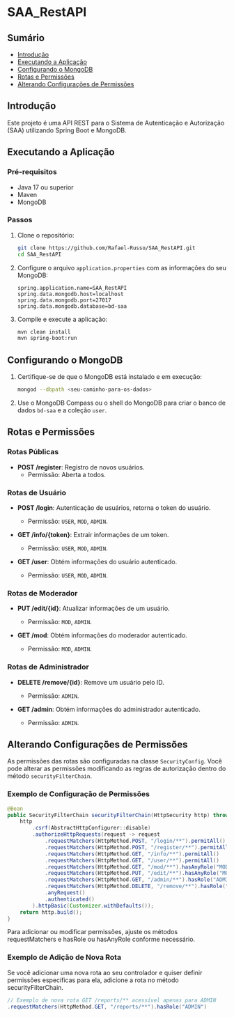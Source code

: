 # SAA_RestAPI

## Sumário
- [Introdução](#introdução)
- [Executando a Aplicação](#executando-a-aplicação)
- [Configurando o MongoDB](#configurando-o-mongodb)
- [Rotas e Permissões](#rotas-e-permissões)
- [Alterando Configurações de Permissões](#alterando-configurações-de-permissões)

## Introdução

Este projeto é uma API REST para o Sistema de Autenticação e Autorização (SAA) utilizando Spring Boot e MongoDB.

## Executando a Aplicação

### Pré-requisitos

- Java 17 ou superior
- Maven
- MongoDB

### Passos

1. Clone o repositório:
    ```sh
    git clone https://github.com/Rafael-Russo/SAA_RestAPI.git
    cd SAA_RestAPI
    ```

2. Configure o arquivo `application.properties` com as informações do seu MongoDB:
    ```properties
    spring.application.name=SAA_RestAPI
    spring.data.mongodb.host=localhost
    spring.data.mongodb.port=27017
    spring.data.mongodb.database=bd-saa
    ```

3. Compile e execute a aplicação:
    ```sh
    mvn clean install
    mvn spring-boot:run
    ```

## Configurando o MongoDB

1. Certifique-se de que o MongoDB está instalado e em execução:
    ```sh
    mongod --dbpath <seu-caminho-para-os-dados>
    ```

2. Use o MongoDB Compass ou o shell do MongoDB para criar o banco de dados `bd-saa` e a coleção `user`.

## Rotas e Permissões

### Rotas Públicas

- **POST /register**: Registro de novos usuários.
    - Permissão: Aberta a todos.

### Rotas de Usuário

- **POST /login**: Autenticação de usuários, retorna o token do usuário.
    - Permissão: `USER`, `MOD`, `ADMIN`.

- **GET /info/{token}**: Extrair informações de um token.
    - Permissão: `USER`, `MOD`, `ADMIN`.

- **GET /user**: Obtém informações do usuário autenticado.
    - Permissão: `USER`, `MOD`, `ADMIN`.

### Rotas de Moderador

- **PUT /edit/{id}**: Atualizar informações de um usuário.
    - Permissão: `MOD`, `ADMIN`.

- **GET /mod**: Obtém informações do moderador autenticado.
    - Permissão: `MOD`, `ADMIN`.

### Rotas de Administrador

- **DELETE /remove/{id}**: Remove um usuário pelo ID.
    - Permissão: `ADMIN`.

- **GET /admin**: Obtém informações do administrador autenticado.
    - Permissão: `ADMIN`.

## Alterando Configurações de Permissões

As permissões das rotas são configuradas na classe `SecurityConfig`. Você pode alterar as permissões modificando as regras de autorização dentro do método `securityFilterChain`.

### Exemplo de Configuração de Permissões

```java
@Bean
public SecurityFilterChain securityFilterChain(HttpSecurity http) throws Exception {
    http
        .csrf(AbstractHttpConfigurer::disable)
        .authorizeHttpRequests(request -> request
            .requestMatchers(HttpMethod.POST, "/login/**").permitAll()
            .requestMatchers(HttpMethod.POST, "/register/**").permitAll()
            .requestMatchers(HttpMethod.GET, "/info/**").permitAll()
            .requestMatchers(HttpMethod.GET, "/user/**").permitAll()
            .requestMatchers(HttpMethod.GET, "/mod/**").hasAnyRole("MOD", "ADMIN")
            .requestMatchers(HttpMethod.PUT, "/edit/**").hasAnyRole("MOD", "ADMIN")
            .requestMatchers(HttpMethod.GET, "/admin/**").hasRole("ADMIN")
            .requestMatchers(HttpMethod.DELETE, "/remove/**").hasRole("ADMIN")
            .anyRequest()
            .authenticated()
        ).httpBasic(Customizer.withDefaults());
    return http.build();
}
```
Para adicionar ou modificar permissões, ajuste os métodos requestMatchers e hasRole ou hasAnyRole conforme necessário.

### Exemplo de Adição de Nova Rota
Se você adicionar uma nova rota ao seu controlador e quiser definir permissões específicas para ela, adicione a rota no método securityFilterChain.
```java
// Exemplo de nova rota GET /reports/** acessível apenas para ADMIN
.requestMatchers(HttpMethod.GET, "/reports/**").hasRole("ADMIN")
```
